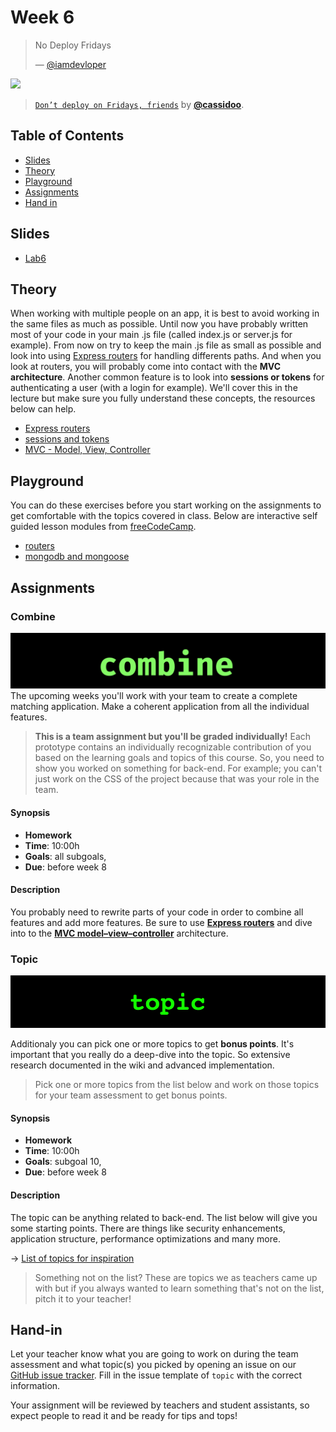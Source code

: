# Week 6

> No Deploy Fridays
>
> — [@iamdevloper][quote-author]

[![][inspiration-cover]][inspiration-link]

> [`Don’t deploy on Fridays, friends`][inspiration-link] by
> [**@cassidoo**][inspiration-author].

## Table of Contents

*  [Slides](#slides)
*  [Theory](#theory)
*  [Playground](#Playground)
*  [Assignments](#assignments)
*  [Hand in](#hand-in)

## Slides

- [Lab6][lab6]

## Theory

When working with multiple people on an app, it is best to avoid working in the same files as much as possible. Until now you have probably written most of your code in your main .js file (called index.js or server.js for example). From now on try to keep the main .js file as small as possible and look into using [Express routers][express-routers] for handling differents paths. And when you look at routers, you will probably come into contact with the  **MVC architecture**. Another common feature is to look into **sessions or tokens** for authenticating a user (with a login for example). We'll cover this in the lecture but make sure you fully understand these concepts, the resources below can help.

*  [Express routers][express-routers]
*  [sessions and tokens](https://www.youtube.com/watch?v=GhrvZ5nUWNg)
*  [MVC - Model, View, Controller][model–view–controller]

## Playground
You can do these exercises before you start working on the assignments to get comfortable with the topics covered in class. Below are interactive self guided lesson modules from [freeCodeCamp](https://www.freecodecamp.org/learn).

*  [routers](https://developer.mozilla.org/en-US/docs/Learn/Server-side/Express_Nodejs/routes)
*  [mongodb and mongoose](https://www.freecodecamp.org/learn/back-end-development-and-apis/#mongodb-and-mongoose)

## Assignments

### Combine

![Combine banner](assets/banners/combine.png)
The upcoming weeks you'll work with your team to create a complete matching application. Make a coherent application from all the individual features.

> **This is a team assignment but you'll be graded individually!** Each prototype contains an individually recognizable contribution of you based on the learning goals and topics of this course. So, you need to show you worked on something for back-end. For example; you can't just work on the CSS of the project because that was your role in the team.

#### Synopsis

*   **Homework**
*   **Time**: 10:00h
*   **Goals**: all subgoals,
*   **Due**: before week 8

#### Description

You probably need to rewrite parts of your code in order to combine all features and add more features. Be sure to use **[Express routers][express-routers]** and dive into to the **[MVC model–view–controller][model–view–controller]** architecture. 


### Topic

![Topic banner](assets/banners/topic.jpg)

Additionaly you can pick one or more topics to get **bonus points**. It's important that you really do a deep-dive into the topic. So extensive research documented in the wiki and advanced implementation.

> Pick one or more topics from the list below and work on those topics for your team assessment to get bonus points.

#### Synopsis

*   **Homework**
*   **Time**: 10:00h
*   **Goals**: subgoal 10,
*   **Due**: before week 8

#### Description
The topic can be anything related to back-end. The list below will give you some starting points. There are things like security enhancements, application structure, performance optimizations and many more.

→ [List of topics for inspiration][topics]

> Something not on the list? These are topics we as teachers came up with but if you always wanted to learn something that's not on the list, pitch it to your teacher!

## Hand-in

Let your teacher know what you are going to work on during the team assessment and what topic(s) you picked by opening an issue on our [GitHub issue tracker][issues]. Fill in the issue template of `topic` with the correct information.

Your assignment will be reviewed by teachers and student assistants, so expect people to read it and be ready for tips and tops!

[quote-author]: https://twitter.com/iamdevloper/status/1108993784132587520
[inspiration-cover]: assets/images/deploy-tweet.png
[inspiration-link]: https://twitter.com/cassidoo/status/1154809678607446016?lang=en
[inspiration-author]: https://twitter.com/cassidoo

[express-routers]: https://expressjs.com/en/guide/routing.html#express-router
[model–view–controller]: https://en.wikipedia.org/wiki/Model–view–controller

[issues]: https://github.com/cmda-bt/be-course-22-23/issues
[topics]: /topics.md

[lab6]: /slides/be_lab-6_22-23.pdf
